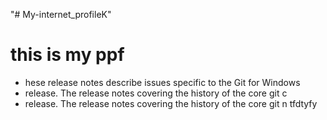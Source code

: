 "# My-internet_profileK" 
# this is my ppf
- hese release notes describe issues specific to the Git for Windows
-  release. The release notes covering the history of the core git c
- release. The release notes covering the history of the core git n
tfdtyfy
